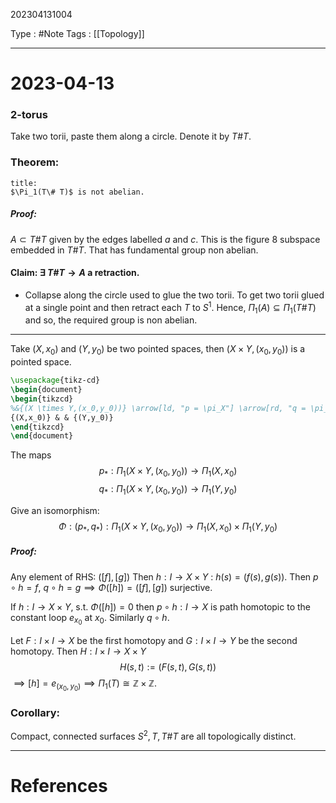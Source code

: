 202304131004

Type : #Note
Tags : [[Topology]]

---
# 2023-04-13
### 2-torus
Take two torii, paste them along a circle.
Denote it by $T \# T$.

### Theorem:
```ad-note
title:
$\Pi_1(T\# T)$ is not abelian.
```

##### Proof:
$A \subset T \# T$ given by the edges labelled $a$ and $c$. This is the figure 8 subspace embedded in $T \# T$. That has fundamental group non abelian.
#### Claim: $\exists \ T\# T \to A$ a retraction.
- Collapse along the circle used to glue the two torii. To get two torii glued at a single point and then retract each $T$ to $S ^{1}$.
Hence, $\Pi_{1}(A) \subseteq \Pi_{1}(T \# T)$ and so, the required group is non abelian.

---
Take $(X,x_{0})$ and $(Y,y_{0})$ be two pointed spaces, then $(X \times Y,(x_{0},y_{0}))$ is a pointed space.
```tikz
\usepackage{tikz-cd}
\begin{document}
\begin{tikzcd}
%&{(X \times Y,(x_0,y_0))} \arrow[ld, "p = \pi_X"] \arrow[rd, "q = \pi_Y"] & \\
{(X,x_0)} & & {(Y,y_0)}
\end{tikzcd}
\end{document}
```
The maps $$
p_{*} : \Pi_{1}(X\times Y,(x_{0},y_{0})) \to \Pi_{1}(X,x_{0})
$$
$$
q_{*}:\Pi_{1}(X \times Y,(x_{0},y_{0})) \to \Pi_{1}(Y,y_{0})
$$

Give an isomorphism:$$
\Phi : (p_{*},q_{*}) : \Pi_{1}(X\times Y,(x_{0},y_{0})) \to \Pi_{1}(X,x_{0}) \times \Pi_{1}(Y,y_{0})
$$
##### Proof:
Any element of RHS: $([f],[g])$ Then $h : I \to X \times Y$ : $h(s) = (f(s),g(s))$.
Then $p \circ h = f$, $q \circ h = g \implies \Phi([h]) = ([f],[g])$ surjective.

If $h : I \to X \times Y$, s.t. $\Phi([h]) = 0$
then $p \circ h : I \to X$ is path homotopic to the constant loop $e_{x_{0}}$ at $x_{0}$.
Similarly $q \circ h$.

Let $F : I \times I \to X$ be the first homotopy and $G : I \times I \to Y$ be the second homotopy.
Then $H : I \times I \to X \times Y$$$
H(s,t) := (F(s,t),G(s,t))
$$
$\implies [h] = e_{(x_{0},y_{0})} \implies \Pi_{1}(T) \cong \mathbb{Z} \times \mathbb{Z}$.

### Corollary:
Compact, connected surfaces $S^{2},T,T \# T$ are all topologically distinct.

---
# References
